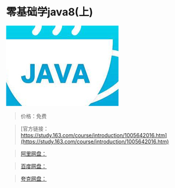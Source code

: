 # 零基础学java8(上)

![img](../../../assets/study163/free/73ba2a08-e468-472c-85cd-da5b3be0edb0.jpg)

> 价格：免费

> [官方链接：https://study.163.com/course/introduction/1005642016.htm](https://study.163.com/course/introduction/1005642016.htm)

> [阿里网盘：]()

> [百度网盘：]()

> [夸克网盘：]()
